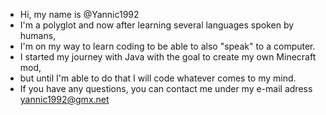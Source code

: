 - Hi, my name is @Yannic1992
- I'm a polyglot and now after learning several languages spoken by humans, 
- I'm on my way to learn coding to be able to also "speak" to a computer. 
- I started my journey with Java with the goal to create my own Minecraft mod, 
- but until I'm able to do that I will code whatever comes to my mind.
- If you have any questions, you can contact me under my e-mail adress yannic1992@gmx.net

<!---
Yannic1992/Yannic1992 is a ✨ special ✨ repository because its `README.md` (this file) appears on your GitHub profile.
You can click the Preview link to take a look at your changes.
--->
